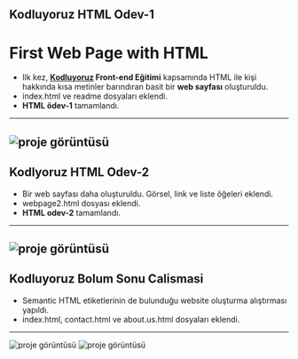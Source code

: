 ## Kodluyoruz HTML Odev-1
# First Web Page with HTML 
- Ilk kez, **[Kodluyoruz](https://www.kodluyoruz.org/) Front-end Eğitimi** kapsamında HTML ile kişi hakkında kısa metinler barındıran basit bir **web sayfası** oluşturuldu.
- index.html ve readme dosyaları eklendi.
- **HTML ödev-1** tamamlandı.
---
![proje görüntüsü](https://user-images.githubusercontent.com/106230756/171216226-c5edb4e9-e3a2-4046-9a97-58e13f7ee344.png)
---
## Kodlyoruz HTML Odev-2
- Bir web sayfası daha oluşturuldu. Görsel, link ve liste öğeleri eklendi.
- webpage2.html dosyası eklendi.
- **HTML odev-2** tamamlandı.
---
![proje görüntüsü](https://user-images.githubusercontent.com/106230756/171434964-f7ab5d34-fd0d-4479-b398-7c3a7441d020.png)
---
## Kodluyoruz Bolum Sonu Calismasi
- Semantic HTML etiketlerinin de bulunduğu website oluşturma alıştırması yapıldı.
- index.html, contact.html ve about.us.html dosyaları eklendi.
---
![proje görüntüsü](https://user-images.githubusercontent.com/106230756/172045355-6f5a479b-28be-4672-91ce-3644f2d38afa.png)
![proje görüntüsü](https://user-images.githubusercontent.com/106230756/172045469-822a1373-adac-44ed-87bc-ede75b523d5a.png)



